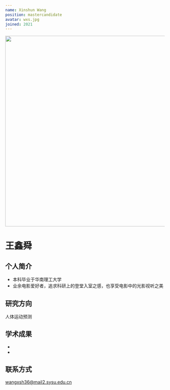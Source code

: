 ```yaml
---
name: Xinshun Wang
position: mastercandidate
avatar: wxs.jpg
joined: 2021
---
```


<img width="600" src="{{site.baseurl}}/images/people/{{page.avatar}}" data-action="zoom">

# 王鑫舜

## 个人简介
- 本科毕业于华南理工大学
- 业余电影爱好者，追求科研上的登堂入室之感，也享受电影中的光影视听之美

## 研究方向
人体运动预测

## 学术成果
-
-

## 联系方式
wangxsh36@mail2.sysu.edu.cn

